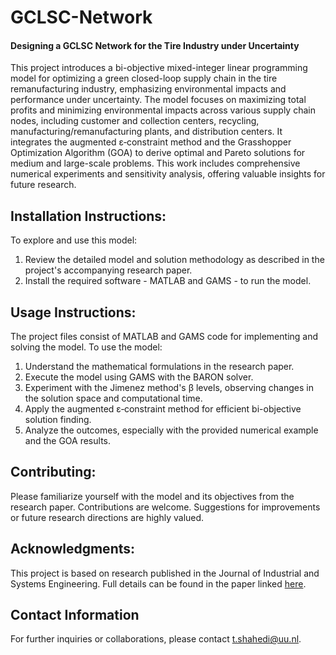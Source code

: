 # GCLSC-Network
#### Designing a GCLSC Network for the Tire Industry under Uncertainty
This project introduces a bi-objective mixed-integer linear programming model for optimizing a green closed-loop supply chain in the tire remanufacturing industry, emphasizing environmental impacts and performance under uncertainty. The model focuses on maximizing total profits and minimizing environmental impacts across various supply chain nodes, including customer and collection centers, recycling, manufacturing/remanufacturing plants, and distribution centers. It integrates the augmented ε‑constraint method and the Grasshopper Optimization Algorithm (GOA) to derive optimal and Pareto solutions for medium and large-scale problems. This work includes comprehensive numerical experiments and sensitivity analysis, offering valuable insights for future research.

## Installation Instructions:
To explore and use this model:
1. Review the detailed model and solution methodology as described in the project's accompanying research paper.
2. Install the required software - MATLAB and GAMS - to run the model.

## Usage Instructions:
The project files consist of MATLAB and GAMS code for implementing and solving the model. To use the model:
1. Understand the mathematical formulations in the research paper.
2. Execute the model using GAMS with the BARON solver.
3. Experiment with the Jimenez method's β levels, observing changes in the solution space and computational time.
4. Apply the augmented ε‑constraint method for efficient bi-objective solution finding.
5. Analyze the outcomes, especially with the provided numerical example and the GOA results.

## Contributing:
Please familiarize yourself with the model and its objectives from the research paper. Contributions are welcome. Suggestions for improvements or future research directions are highly valued. 

## Acknowledgments:
This project is based on research published in the Journal of Industrial and Systems Engineering. Full details can be found in the paper linked [here]([url](https://www.jise.ir/article_136455_f58d8a5e5ab96b309f422042c70cd112.pdf)).

## Contact Information
For further inquiries or collaborations, please contact t.shahedi@uu.nl.
